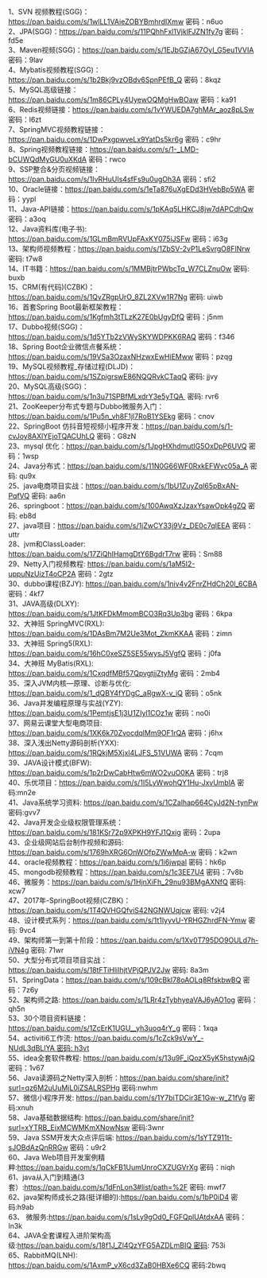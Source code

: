 1、SVN 视频教程(SGG)：https://pan.baidu.com/s/1wlLL1VAieZOBYBmhrdIXmw 密码：n6uo  
2、JPA(SGG)：https://pan.baidu.com/s/11PQhhFxl1VjklFJZN1fy7g 密码：fd5e  
3、Maven视频(SGG)：https://pan.baidu.com/s/1EJbGZjA67OyI_G5eu1VVIA 密码：9lav  
4、Mybatis视频教程(SGG)：https://pan.baidu.com/s/1b2Bkj9vzOBdv6SpnPEfB_Q 密码：8kqz  
5、MySQL高级链接：https://pan.baidu.com/s/1m86CPLy4UyewOQMgHwBOaw 密码：ka91  
6、Redis视频链接：https://pan.baidu.com/s/1vYWUEDA7ghMAr_aoz8pLSw 密码：l6zt  
7、SpringMVC视频教程链接：https://pan.baidu.com/s/1DwPxgpwveLx9YatDs5kr6g 密码：c9hr  
8、Spring视频教程链接：https://pan.baidu.com/s/1-_LMD-bCUWQdMyGU0uXKdA 密码：rwco  
9、SSP整合&分页视频链接：https://pan.baidu.com/s/1IvRHuUIs4sfFs9u0ugOh3A 密码：sfi2  
10、Oracle链接：https://pan.baidu.com/s/1eTa876uXgEDd3HVebBp5WA 密码：yypl  
11、Java-API链接：https://pan.baidu.com/s/1pKAq5LHKCJ8jw7dAPCdhQw 密码：a3oq  
12、Java资料库(电子书): https://pan.baidu.com/s/1GLmBmRVUpFAxKY075iJSFw 密码：i63g  
13、架构师视频教程：https://pan.baidu.com/s/1ZbSV-2vP1LeSvrgO8FlNrw 密码: t7w8  
14、IT书籍：https://pan.baidu.com/s/1MMBjtrPWbcTq_W7CLZnuOw 密码: buxb  
15、CRM(有代码)(CZBK)：https://pan.baidu.com/s/1QvZRgpUrO_8ZL2XVw1R7Ng 密码: uiwb  
16、首套Spring Boot最新框架教程：https://pan.baidu.com/s/1Kgfmh3tTLzK27E0bUgyDfQ 密码：j5nm  
17、Dubbo视频(SGG)：https://pan.baidu.com/s/1d5YTb2zVWySKYWDPKK6RAQ 密码：f346  
18、Spring Boot企业微信点餐系统：https://pan.baidu.com/s/19VSa3OzaxNHzwxEwHiEMww 密码：pzqg  
19、MySQL视频教程_存储过程(DLJD)：https://pan.baidu.com/s/1SZpigrswE86NQQRvkCTaqQ 密码: jjvy  
20、MySQL高级(SGG)：https://pan.baidu.com/s/1n3u71SPBfMLxdrY3e5yTQA  密码: rvr6  
21、ZooKeeper分布式专题与Dubbo微服务入门：https://pan.baidu.com/s/1Pu5n_vh8F1jl7RoB1YSEkg 密码：cnov  
22、SpringBoot 仿抖音短视频小程序开发：https://pan.baidu.com/s/1-cvJoy8AXlYEjoTQACUhLQ 密码：G8zN  
23、mysql 优化：https://pan.baidu.com/s/1JpgHXhdmutIG5OxDpP6UVQ 密码：1wsp  
24、Java分布式：https://pan.baidu.com/s/11N0G66WF0RxkEFWvc05a_A 密码: qu9x  
25、java电商项目实战：https://pan.baidu.com/s/1bU1ZuyZql65pBxAN-PqfVQ 密码: aa6n  
26、springboot：https://pan.baidu.com/s/100AwqXzJzaxYsawOpk4gZQ 密码: eb8d  
27、java项目：https://pan.baidu.com/s/1jZwCY33j9Vz_DE0c7qIEEA 密码：uttr  
28、jvm和ClassLoader: https://pan.baidu.com/s/17ZiQhIHamgDtY6BgdrT7rw 密码：Sm88  
29、Netty入门视频教程: https://pan.baidu.com/s/1aM5I2-uppuNzUizT4oCP2A 密码：2gtz  
30、dubbo课程(BZJY): https://pan.baidu.com/s/1niv4v2FnrZHdCh20l_6CBA 密码：4kf7  
31、JAVA高级(DLXY): https://pan.baidu.com/s/1JtKFDkMmomBCO3Rq3Up3bg 密码：6kpa  
32、大神班 SpringMVC(RXL): https://pan.baidu.com/s/1DAsBm7M2Ue3Mot_ZkmKKAA 密码：zimn  
33、大神班 Spring5(RXL): https://pan.baidu.com/s/16hC0xeSZ5SE55wysJ5VgfQ 密码：j0fa  
34、大神班 MyBatis(RXL): https://pan.baidu.com/s/1CxqdfMBf57QpvgtjjZtyMg 密码：2mb4  
35、深入JVM内核—原理、诊断与优化: https://pan.baidu.com/s/1_dQBY4fYDgC_aRgwX-v_iQ 密码：o5nk  
36、Java并发编程原理与实战(YZY): https://pan.baidu.com/s/1PemtjsE1j3U1ZIyl1COz1w 密码：no0i  
37、网易云课堂大型电商项目: https://pan.baidu.com/s/1XK6k70ZvocdqlMm9OF1rQA 密码：j6hx  
38、深入浅出Netty源码剖析(YXX): https://pan.baidu.com/s/1RQkjM5Xjxl4LJFS_51VUWA 密码：7cqm  
39、JAVA设计模式(BFW): https://pan.baidu.com/s/1p2rDwCabHtw6mWO2vuO0KA 密码：trj8  
40、乐优项目：https://pan.baidu.com/s/1I5LyWwohQY1Hu-JxvUmblA 密码:mn2e  
41、Java系统学习资料: https://pan.baidu.com/s/1CZalhap664CyJd2N-tynPw 密码:gvv7  
42、Java开发企业级权限管理系统：https://pan.baidu.com/s/181KSr72p9XPKH9YFJ1Qxig 密码：2upa  
43、企业级网站后台制作视频和源码: https://pan.baidu.com/s/1769hXRG6OnWOfpZWwMpA-w 密码：k2wn  
44、oracle视频教程：https://pan.baidu.com/s/1i6jwpal 密码：hk6p  
45、mongodb视频教程：https://pan.baidu.com/s/1c3EE7U4 密码：7v8b  
46、微服务：https://pan.baidu.com/s/1HjnXiFh_29nu93BMgAXNfQ 密码: xcw7  
47、2017年-SpringBoot视频(CZBK)：https://pan.baidu.com/s/1T4QVHGQfviS42NGNWUqjcw 密码: v2j4  
48、设计模式系列：https://pan.baidu.com/s/1t1IyyvU-YRHGZhrdFN-Ymw 密码: 9vc4  
49、架构师第一到第十阶段：https://pan.baidu.com/s/1Xv0T795DO9OULd7h-iVN4g 密码: 71wr  
50、大型分布式项目项目实战：https://pan.baidu.com/s/18tFTiHliIhjtVPjQPJV2Jw 密码: 8a3m  
51、SpringData：https://pan.baidu.com/s/109cBkl78oAOLq8RfskbwBQ 密码：7z6y  
52、架构师之路: https://pan.baidu.com/s/1LRr4zTybhyeaVAJ6yAO1og 密码：qh5n  
53、30个项目资料链接：https://pan.baidu.com/s/1ZcErK1UGU__yh3uoq4rY_g 密码：1xqa  
54、activiti6工作流: https://pan.baidu.com/s/1cZck9sVwY_-NUdL3dBLlYA 密码: h3vt  
55、idea全套软件教程: https://pan.baidu.com/s/13u9F_iQozX5yK5hstywAjQ 密码：1v67  
56、Java读源码之Netty深入剖析：https://pan.baidu.com/share/init?surl=qz6M2uUuMjL0iZSALRSPHg 密码:nwhm  
57、微信小程序开发: https://pan.baidu.com/s/1Y7biTDCir3E1Gw-w_Z1fVg 密码:xnuh  
58、Java基础数据结构: https://pan.baidu.com/share/init?surl=xYTRB_EixMCWMKmXNowNsw 密码:3wnr  
59、Java SSM开发大众点评后端: https://pan.baidu.com/s/1sYTZ911t-sJOBdAzQnRRGw 密码：u9r2  
60、Java Web项目开发案例精粹:https://pan.baidu.com/s/1qCkFB1UumUnroCXZUGVrXg 密码：niqh  
61、java从入门到精通(3套）:https://pan.baidu.com/s/1dFnLon3#list/path=%2F 密码: mwf7  
62、java架构师成长之路(挺详细的):https://pan.baidu.com/s/1bP0iD4 密码:h9ab  
63、 微服务:https://pan.baidu.com/s/1sLy9gOd0_FGFQplUAtdxAA 密码：ln3k  
64、JAVA全套课程入进阶架构高级:https://pan.baidu.com/s/18f1J_Zl4QzYFG5AZDLmBIQ 密码: 753i  
65、RabbitMQ(LNH): https://pan.baidu.com/s/1AxmP_vX6cd3ZaB0HBXe6CQ  密码:2bwq  
